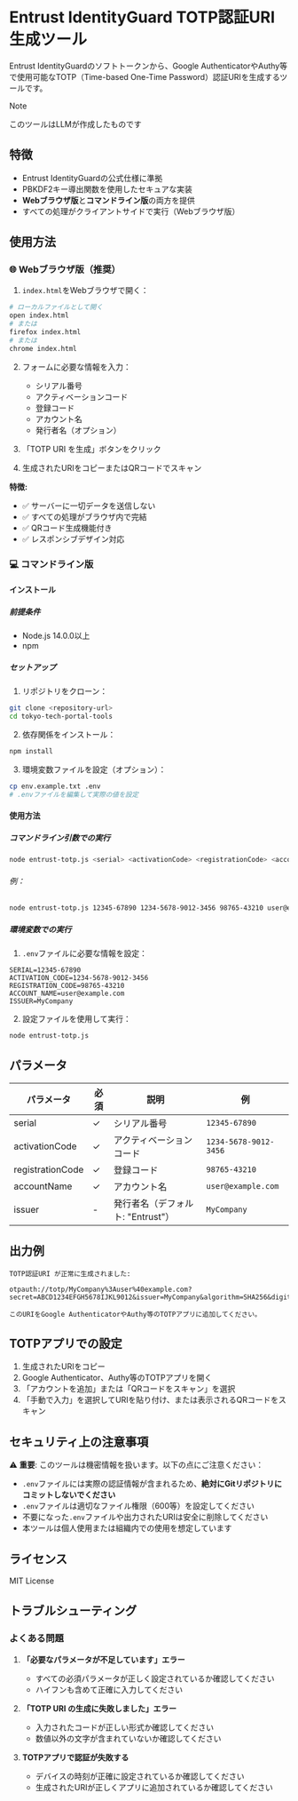 # Entrust IdentityGuard TOTP認証URI生成ツール

Entrust IdentityGuardのソフトトークンから、Google AuthenticatorやAuthy等で使用可能なTOTP（Time-based One-Time Password）認証URIを生成するツールです。

> [!NOTE]
> このツールはLLMが作成したものです

## 特徴

- Entrust IdentityGuardの公式仕様に準拠
- PBKDF2キー導出関数を使用したセキュアな実装
- **Webブラウザ版**と**コマンドライン版**の両方を提供
- すべての処理がクライアントサイドで実行（Webブラウザ版）

## 使用方法

### 🌐 Webブラウザ版（推奨）

1. `index.html`をWebブラウザで開く：
```bash
# ローカルファイルとして開く
open index.html
# または
firefox index.html
# または
chrome index.html
```

2. フォームに必要な情報を入力：
   - シリアル番号
   - アクティベーションコード
   - 登録コード
   - アカウント名
   - 発行者名（オプション）

3. 「TOTP URI を生成」ボタンをクリック

4. 生成されたURIをコピーまたはQRコードでスキャン

**特徴:**
- ✅ サーバーに一切データを送信しない
- ✅ すべての処理がブラウザ内で完結
- ✅ QRコード生成機能付き
- ✅ レスポンシブデザイン対応

### 💻 コマンドライン版

#### インストール

##### 前提条件

- Node.js 14.0.0以上
- npm

##### セットアップ

1. リポジトリをクローン：
```bash
git clone <repository-url>
cd tokyo-tech-portal-tools
```

2. 依存関係をインストール：
```bash
npm install
```

3. 環境変数ファイルを設定（オプション）：
```bash
cp env.example.txt .env
# .envファイルを編集して実際の値を設定
```

#### 使用方法

##### コマンドライン引数での実行

```bash
node entrust-totp.js <serial> <activationCode> <registrationCode> <accountName> [issuer]
```

###### 例：
```bash
node entrust-totp.js 12345-67890 1234-5678-9012-3456 98765-43210 user@example.com "MyCompany"
```

##### 環境変数での実行

1. `.env`ファイルに必要な情報を設定：

```env
SERIAL=12345-67890
ACTIVATION_CODE=1234-5678-9012-3456
REGISTRATION_CODE=98765-43210
ACCOUNT_NAME=user@example.com
ISSUER=MyCompany
```

2. 設定ファイルを使用して実行：

```bash
node entrust-totp.js
```

## パラメータ

| パラメータ | 必須 | 説明 | 例 |
|-----------|------|------|-----|
| serial | ✓ | シリアル番号 | `12345-67890` |
| activationCode | ✓ | アクティベーションコード | `1234-5678-9012-3456` |
| registrationCode | ✓ | 登録コード | `98765-43210` |
| accountName | ✓ | アカウント名 | `user@example.com` |
| issuer | - | 発行者名（デフォルト: "Entrust"） | `MyCompany` |

## 出力例

```
TOTP認証URI が正常に生成されました:

otpauth://totp/MyCompany%3Auser%40example.com?secret=ABCD1234EFGH5678IJKL9012&issuer=MyCompany&algorithm=SHA256&digits=6&period=30

このURIをGoogle AuthenticatorやAuthy等のTOTPアプリに追加してください。
```

## TOTPアプリでの設定

1. 生成されたURIをコピー
2. Google Authenticator、Authy等のTOTPアプリを開く
3. 「アカウントを追加」または「QRコードをスキャン」を選択
4. 「手動で入力」を選択してURIを貼り付け、または表示されるQRコードをスキャン

## セキュリティ上の注意事項

⚠️ **重要**: このツールは機密情報を扱います。以下の点にご注意ください：

- `.env`ファイルには実際の認証情報が含まれるため、**絶対にGitリポジトリにコミットしないでください**
- `.env`ファイルは適切なファイル権限（600等）を設定してください
- 不要になった`.env`ファイルや出力されたURIは安全に削除してください
- 本ツールは個人使用または組織内での使用を想定しています

## ライセンス

MIT License

## トラブルシューティング

### よくある問題

1. **「必要なパラメータが不足しています」エラー**
   - すべての必須パラメータが正しく設定されているか確認してください
   - ハイフンも含めて正確に入力してください

2. **「TOTP URI の生成に失敗しました」エラー**
   - 入力されたコードが正しい形式か確認してください
   - 数値以外の文字が含まれていないか確認してください

3. **TOTPアプリで認証が失敗する**
   - デバイスの時刻が正確に設定されているか確認してください
   - 生成されたURIが正しくアプリに追加されているか確認してください
